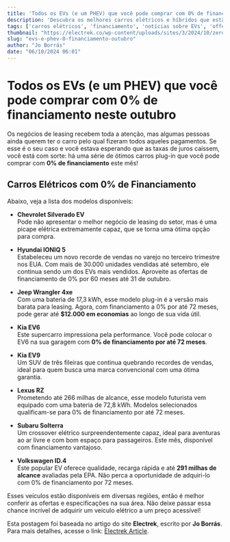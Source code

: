 ```yaml
---
title: 'Todos os EVs (e um PHEV) que você pode comprar com 0% de financiamento neste outubro'
description: 'Descubra os melhores carros elétricos e híbridos que estão com financiamento a 0% em outubro. Não perca essa oportunidade de comprar seu EV!'
tags: ['carros elétricos', 'financiamento', 'notícias sobre EVs', 'offerta', 'mobilidade sustentável']
thumbnail: "https://electrek.co/wp-content/uploads/sites/3/2024/10/zero-october.jpg?quality=82&strip=all&w=1600"
slug: "evs-e-phev-0-financiamento-outubro"
author: "Jo Borrás"
date: "06/10/2024 06:01"
---
```


# Todos os EVs (e um PHEV) que você pode comprar com 0% de financiamento neste outubro

Os negócios de leasing recebem toda a atenção, mas algumas pessoas ainda querem ter o carro pelo qual fizeram todos aqueles pagamentos. Se esse é o seu caso e você estava esperando que as taxas de juros caíssem, você está com sorte: há uma série de ótimos carros plug-in que você pode comprar com **0% de financiamento** este mês!

## Carros Elétricos com 0% de Financiamento

Abaixo, veja a lista dos modelos disponíveis:

- **Chevrolet Silverado EV**  
   Pode não apresentar o melhor negócio de leasing do setor, mas é uma picape elétrica extremamente capaz, que se torna uma ótima opção para compra.

- **Hyundai IONIQ 5**  
   Estabeleceu um novo recorde de vendas no varejo no terceiro trimestre nos EUA. Com mais de 30.000 unidades vendidas até setembro, ele continua sendo um dos EVs mais vendidos. Aproveite as ofertas de financiamento de 0% por 60 meses até 31 de outubro.

- **Jeep Wrangler 4xe**  
   Com uma bateria de 17,3 kWh, esse modelo plug-in é a versão mais barata para leasing. Agora, com financiamento a 0% por até 72 meses, pode gerar até **$12.000 em economias** ao longo de sua vida útil.

- **Kia EV6**  
   Este supercarro impressiona pela performance. Você pode colocar o EV6 na sua garagem com **0% de financiamento por até 72 meses**.

- **Kia EV9**  
   Um SUV de três fileiras que continua quebrando recordes de vendas, ideal para quem busca uma marca convencional com uma ótima garantia.

- **Lexus RZ**  
   Prometendo até 266 milhas de alcance, esse modelo futurista vem equipado com uma bateria de 72,8 kWh. Modelos selecionados qualificam-se para 0% de financiamento por até 72 meses.

- **Subaru Solterra**  
   Um crossover elétrico surpreendentemente capaz, ideal para aventuras ao ar livre e com bom espaço para passageiros. Este mês, disponível com financiamento vantajoso.

- **Volkswagen ID.4**  
   Este popular EV oferece qualidade, recarga rápida e até **291 milhas de alcance** avaliadas pela EPA. Não perca a oportunidade de adquiri-lo com 0% de financiamento por 72 meses.

Esses veículos estão disponíveis em diversas regiões, então é melhor conferir as ofertas e especificações na sua área. Não deixe passar essa chance incrível de adquirir um veículo elétrico a um preço acessível!

Esta postagem foi baseada no artigo do site **Electrek**, escrito por **Jo Borrás**. Para mais detalhes, acesse o link: [Electrek Article](https://electrek.co/2024/10/05/all-the-evs-and-one-phev-you-can-buy-with-0-financing-this-october/).
